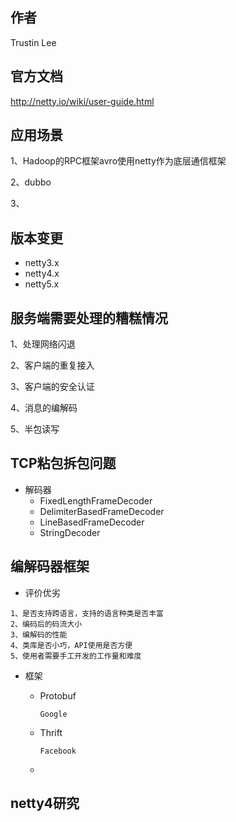 ## 作者

Trustin Lee



## 官方文档

http://netty.io/wiki/user-guide.html 



## 应用场景

1、Hadoop的RPC框架avro使用netty作为底层通信框架

2、dubbo

3、





## 版本变更

* netty3.x
* netty4.x
* netty5.x



## 服务端需要处理的糟糕情况

1、处理网络闪退

2、客户端的重复接入

3、客户端的安全认证

4、消息的编解码

5、半包读写



## TCP粘包拆包问题

* 解码器
  * FixedLengthFrameDecoder
  * DelimiterBasedFrameDecoder
  * LineBasedFrameDecoder
  * StringDecoder



## 编解码器框架

* 评价优劣

```
1、是否支持跨语言，支持的语言种类是否丰富
2、编码后的码流大小
3、编解码的性能
4、类库是否小巧，API使用是否方便
5、使用者需要手工开发的工作量和难度
```

* 框架

  * Protobuf

    ```
    Google
    ```

  * Thrift

    ```
    Facebook
    ```

  * 



## netty4研究

